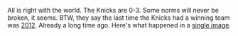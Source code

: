 All is right with the world. The Knicks are 0-3. Some norms will never be broken, it seems. BTW, they say the last time the Knicks had a winning team was <a href="http://scripting.com/2014/11/13/jeremyLinWasACoralReef.html">2012</a>. Already a long time ago. Here's what happened in a <a href="http://static.scripting.com/larryKing/images/2014/02/25/meloLin.gif">single image</a>.
